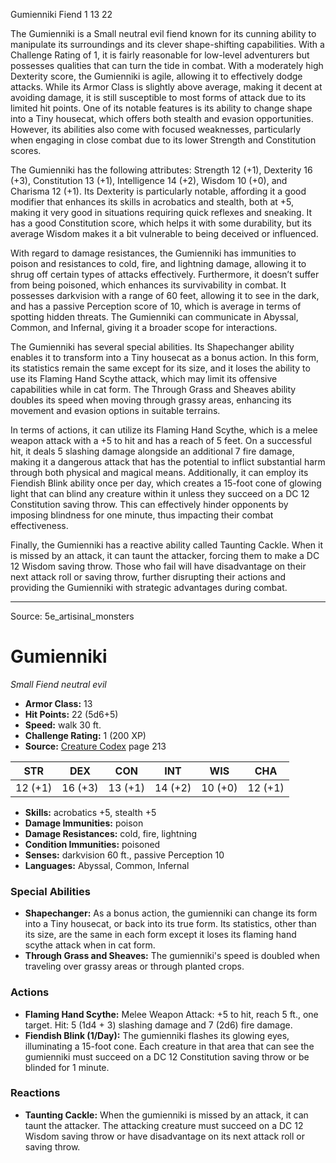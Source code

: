 <MonsterName/>Gumienniki</MonsterName>
<CreatureType/>Fiend</CreatureType>
<CR/>1</CR>
<AC/>13</AC>
<HP/>22</HP>
<summary>The Gumienniki is a Small neutral evil fiend known for its cunning ability to manipulate its surroundings and its clever shape-shifting capabilities. With a Challenge Rating of 1, it is fairly reasonable for low-level adventurers but possesses qualities that can turn the tide in combat. With a moderately high Dexterity score, the Gumienniki is agile, allowing it to effectively dodge attacks. While its Armor Class is slightly above average, making it decent at avoiding damage, it is still susceptible to most forms of attack due to its limited hit points. One of its notable features is its ability to change shape into a Tiny housecat, which offers both stealth and evasion opportunities. However, its abilities also come with focused weaknesses, particularly when engaging in close combat due to its lower Strength and Constitution scores.</summary>

<detail>

The Gumienniki has the following attributes: Strength 12 (+1), Dexterity 16 (+3), Constitution 13 (+1), Intelligence 14 (+2), Wisdom 10 (+0), and Charisma 12 (+1). Its Dexterity is particularly notable, affording it a good modifier that enhances its skills in acrobatics and stealth, both at +5, making it very good in situations requiring quick reflexes and sneaking. It has a good Constitution score, which helps it with some durability, but its average Wisdom makes it a bit vulnerable to being deceived or influenced.

With regard to damage resistances, the Gumienniki has immunities to poison and resistances to cold, fire, and lightning damage, allowing it to shrug off certain types of attacks effectively. Furthermore, it doesn’t suffer from being poisoned, which enhances its survivability in combat. It possesses darkvision with a range of 60 feet, allowing it to see in the dark, and has a passive Perception score of 10, which is average in terms of spotting hidden threats. The Gumienniki can communicate in Abyssal, Common, and Infernal, giving it a broader scope for interactions.

The Gumienniki has several special abilities. Its Shapechanger ability enables it to transform into a Tiny housecat as a bonus action. In this form, its statistics remain the same except for its size, and it loses the ability to use its Flaming Hand Scythe attack, which may limit its offensive capabilities while in cat form. The Through Grass and Sheaves ability doubles its speed when moving through grassy areas, enhancing its movement and evasion options in suitable terrains.

In terms of actions, it can utilize its Flaming Hand Scythe, which is a melee weapon attack with a +5 to hit and has a reach of 5 feet. On a successful hit, it deals 5 slashing damage alongside an additional 7 fire damage, making it a dangerous attack that has the potential to inflict substantial harm through both physical and magical means. Additionally, it can employ its Fiendish Blink ability once per day, which creates a 15-foot cone of glowing light that can blind any creature within it unless they succeed on a DC 12 Constitution saving throw. This can effectively hinder opponents by imposing blindness for one minute, thus impacting their combat effectiveness.

Finally, the Gumienniki has a reactive ability called Taunting Cackle. When it is missed by an attack, it can taunt the attacker, forcing them to make a DC 12 Wisdom saving throw. Those who fail will have disadvantage on their next attack roll or saving throw, further disrupting their actions and providing the Gumienniki with strategic advantages during combat.</detail>



---

Source: 5e_artisinal_monsters

# Gumienniki

*Small* *Fiend* *neutral evil*

- **Armor Class:** 13
- **Hit Points:** 22 (5d6+5)
- **Speed:** walk 30 ft.
- **Challenge Rating:** 1 (200 XP)
- **Source:** [Creature Codex](https://koboldpress.com/kpstore/product/creature-codex-for-5th-edition-dnd) page 213

| STR | DEX | CON | INT | WIS | CHA |
| --- | --- | --- | --- | --- | --- |
| 12 (+1) | 16 (+3) | 13 (+1) | 14 (+2) | 10 (+0) | 12 (+1) |

- **Skills:** acrobatics +5, stealth +5
- **Damage Immunities:** poison
- **Damage Resistances:** cold, fire, lightning
- **Condition Immunities:** poisoned
- **Senses:** darkvision 60 ft., passive Perception 10
- **Languages:** Abyssal, Common, Infernal

### Special Abilities

- **Shapechanger:** As a bonus action, the gumienniki can change its form into a Tiny housecat, or back into its true form. Its statistics, other than its size, are the same in each form except it loses its flaming hand scythe attack when in cat form.
- **Through Grass and Sheaves:** The gumienniki's speed is doubled when traveling over grassy areas or through planted crops.

### Actions

- **Flaming Hand Scythe:** Melee Weapon Attack: +5 to hit, reach 5 ft., one target. Hit: 5 (1d4 + 3) slashing damage and 7 (2d6) fire damage.
- **Fiendish Blink (1/Day):** The gumienniki flashes its glowing eyes, illuminating a 15-foot cone. Each creature in that area that can see the gumienniki must succeed on a DC 12 Constitution saving throw or be blinded for 1 minute.

### Reactions

- **Taunting Cackle:** When the gumienniki is missed by an attack, it can taunt the attacker. The attacking creature must succeed on a DC 12 Wisdom saving throw or have disadvantage on its next attack roll or saving throw.




